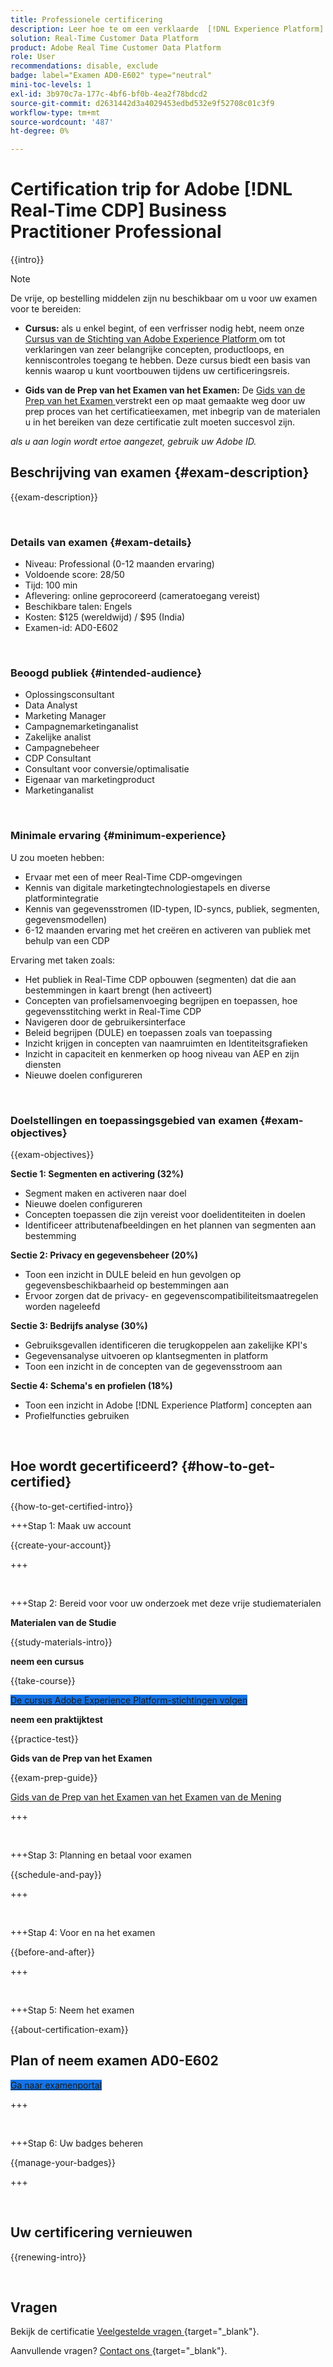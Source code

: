 ```yaml
---
title: Professionele certificering
description: Leer hoe te om een verklaarde  [!DNL Experience Platform]  Beroeps in  [!DNL Real-Time Customer Data Platform] te worden
solution: Real-Time Customer Data Platform
product: Adobe Real Time Customer Data Platform
role: User
recommendations: disable, exclude
badge: label="Examen AD0-E602" type="neutral"
mini-toc-levels: 1
exl-id: 3b970c7a-177c-4bf6-bf0b-4ea2f78bdcd2
source-git-commit: d2631442d3a4029453edbd532e9f52708c01c3f9
workflow-type: tm+mt
source-wordcount: '487'
ht-degree: 0%

---
```


# Certification trip for Adobe [!DNL Real-Time CDP] Business Practitioner Professional

{{intro}}

>[!NOTE]
>
>De vrije, op bestelling middelen zijn nu beschikbaar om u voor uw examen voor te bereiden:
>
>* **Cursus:** als u enkel begint, of een verfrisser nodig hebt, neem onze [ Cursus van de Stichting van Adobe Experience Platform ](https://app.rockinfo.com/courses/216) om tot verklaringen van zeer belangrijke concepten, productloops, en kenniscontroles toegang te hebben. Deze cursus biedt een basis van kennis waarop u kunt voortbouwen tijdens uw certificeringsreis.
>
>* **Gids van de Prep van het Examen van het Examen:** De [ Gids van de Prep van het Examen ](https://app.rockinfo.com/courses/133) verstrekt een op maat gemaakte weg door uw prep proces van het certificatieexamen, met inbegrip van de materialen u in het bereiken van deze certificatie zult moeten succesvol zijn.
>
>_als u aan login wordt ertoe aangezet, gebruik uw Adobe ID._

## Beschrijving van examen {#exam-description}

{{exam-description}}

<br>

### Details van examen {#exam-details}

* Niveau: Professional (0-12 maanden ervaring)
* Voldoende score: 28/50
* Tijd: 100 min
* Aflevering: online geprocoreerd (cameratoegang vereist)
* Beschikbare talen: Engels
* Kosten: $125 (wereldwijd) / $95 (India)
* Examen-id: AD0-E602

<br>

### Beoogd publiek {#intended-audience}

* Oplossingsconsultant
* Data Analyst
* Marketing Manager
* Campagnemarketinganalist
* Zakelijke analist
* Campagnebeheer
* CDP Consultant
* Consultant voor conversie/optimalisatie
* Eigenaar van marketingproduct
* Marketinganalist

<br>

### Minimale ervaring {#minimum-experience}

U zou moeten hebben:

* Ervaar met een of meer Real-Time CDP-omgevingen
* Kennis van digitale marketingtechnologiestapels en diverse platformintegratie
* Kennis van gegevensstromen (ID-typen, ID-syncs, publiek, segmenten, gegevensmodellen)
* 6-12 maanden ervaring met het creëren en activeren van publiek met behulp van een CDP

Ervaring met taken zoals:

* Het publiek in Real-Time CDP opbouwen (segmenten) dat die aan bestemmingen in kaart brengt (hen activeert)
* Concepten van profielsamenvoeging begrijpen en toepassen, hoe gegevensstitching werkt in Real-Time CDP
* Navigeren door de gebruikersinterface
* Beleid begrijpen (DULE) en toepassen zoals van toepassing
* Inzicht krijgen in concepten van naamruimten en Identiteitsgrafieken
* Inzicht in capaciteit en kenmerken op hoog niveau van AEP en zijn diensten
* Nieuwe doelen configureren

<br>

### Doelstellingen en toepassingsgebied van examen {#exam-objectives}

{{exam-objectives}}

**Sectie 1: Segmenten en activering (32%)**

* Segment maken en activeren naar doel
* Nieuwe doelen configureren
* Concepten toepassen die zijn vereist voor doelidentiteiten in doelen
* Identificeer attributenafbeeldingen en het plannen van segmenten aan bestemming

**Sectie 2: Privacy en gegevensbeheer (20%)**

* Toon een inzicht in DULE beleid en hun gevolgen op gegevensbeschikbaarheid op bestemmingen aan
* Ervoor zorgen dat de privacy- en gegevenscompatibiliteitsmaatregelen worden nageleefd

**Sectie 3: Bedrijfs analyse (30%)**

* Gebruiksgevallen identificeren die terugkoppelen aan zakelijke KPI&#39;s
* Gegevensanalyse uitvoeren op klantsegmenten in platform
* Toon een inzicht in de concepten van de gegevensstroom aan

**Sectie 4: Schema&#39;s en profielen (18%)**

* Toon een inzicht in Adobe [!DNL Experience Platform] concepten aan
* Profielfuncties gebruiken

<br>

## Hoe wordt gecertificeerd? {#how-to-get-certified}

{{how-to-get-certified-intro}}

+++Stap 1: Maak uw account

{{create-your-account}}

+++

<br>

+++Stap 2: Bereid voor voor uw onderzoek met deze vrije studiematerialen

**Materialen van de Studie**

{{study-materials-intro}}

**neem een cursus**

{{take-course}}

<a href="https://app.rockinfo.com/courses/216" target="_blank" class="spectrum-Button spectrum-Button--fill spectrum-Button--accent spectrum-Button--sizeM is-margin-bottom-big-big at-element-click-tracking" style="background-color:#1473E6">

<span class="spectrum-Button-label has-no-wrap">
   De cursus Adobe Experience Platform-stichtingen volgen
</span>
</a>

**neem een praktijktest**

{{practice-test}}

**Gids van de Prep van het Examen**

{{exam-prep-guide}}

[ Gids van de Prep van het Examen van het Examen van de Mening ](https://app.rockinfo.com/courses/133)


+++

<br>

+++Stap 3: Planning en betaal voor examen

{{schedule-and-pay}}

+++

<br>

+++Stap 4: Voor en na het examen

{{before-and-after}}

+++

<br>

+++Stap 5: Neem het examen

{{about-certification-exam}}

## Plan of neem examen AD0-E602

<a href="https://www.certmetrics.com/adobe/candidate/examity_sso.aspx?eid=AD0-E602" target="_blank" class="spectrum-Button spectrum-Button--fill spectrum-Button--accent spectrum-Button--sizeM is-margin-bottom-big-big at-element-click-tracking" style="background-color:#1473E6">

<span class="spectrum-Button-label has-no-wrap">
   Ga naar examenportal
</span>
</a>

+++

<br>

+++Stap 6: Uw badges beheren

{{manage-your-badges}}

+++

<br>

## Uw certificering vernieuwen

{{renewing-intro}}

<br>

## Vragen

Bekijk de certificatie [ Veelgestelde vragen ](https://experienceleague.adobe.com/docs/certification/certification/faq.html) {target="_blank"}.

Aanvullende vragen? [ Contact ons ](mailto:certif@adobe.com){target="_blank"}.